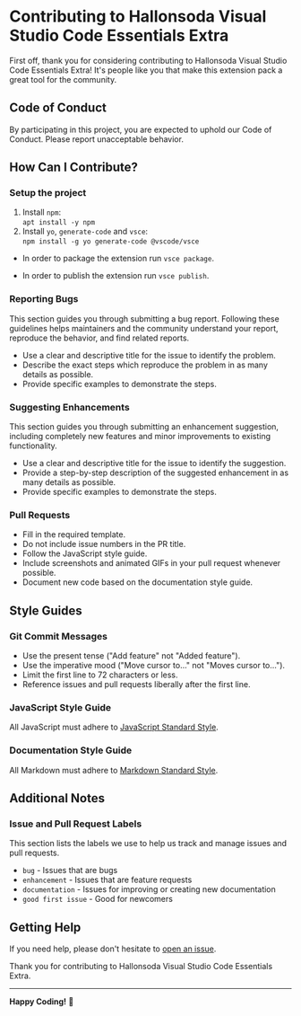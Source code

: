 # Contributing to Hallonsoda Visual Studio Code Essentials Extra

First off, thank you for considering contributing to Hallonsoda Visual Studio Code Essentials Extra! It's people like
you that make this extension pack a great tool for the community.

## Code of Conduct

By participating in this project, you are expected to uphold our Code of Conduct. Please report unacceptable behavior.

## How Can I Contribute?

### Setup the project

1. Install `npm`:  
    `apt install -y npm`
2. Install `yo`, `generate-code` and `vsce`:  
    `npm install -g yo generate-code @vscode/vsce`

- In order to package the extension run `vsce package`.

- In order to publish the extension run `vsce publish`.

### Reporting Bugs

This section guides you through submitting a bug report. Following these guidelines helps maintainers and the community
understand your report, reproduce the behavior, and find related reports.

- Use a clear and descriptive title for the issue to identify the problem.
- Describe the exact steps which reproduce the problem in as many details as possible.
- Provide specific examples to demonstrate the steps.

### Suggesting Enhancements

This section guides you through submitting an enhancement suggestion, including completely new features and minor
improvements to existing functionality.

- Use a clear and descriptive title for the issue to identify the suggestion.
- Provide a step-by-step description of the suggested enhancement in as many details as possible.
- Provide specific examples to demonstrate the steps.

### Pull Requests

- Fill in the required template.
- Do not include issue numbers in the PR title.
- Follow the JavaScript style guide.
- Include screenshots and animated GIFs in your pull request whenever possible.
- Document new code based on the documentation style guide.

## Style Guides

### Git Commit Messages

- Use the present tense ("Add feature" not "Added feature").
- Use the imperative mood ("Move cursor to..." not "Moves cursor to...").
- Limit the first line to 72 characters or less.
- Reference issues and pull requests liberally after the first line.

### JavaScript Style Guide

All JavaScript must adhere to [JavaScript Standard Style](https://standardjs.com/).

### Documentation Style Guide

All Markdown must adhere to [Markdown Standard Style](https://www.markdownguide.org/).

## Additional Notes

### Issue and Pull Request Labels

This section lists the labels we use to help us track and manage issues and pull requests.

- `bug` - Issues that are bugs
- `enhancement` - Issues that are feature requests
- `documentation` - Issues for improving or creating new documentation
- `good first issue` - Good for newcomers

## Getting Help

If you need help, please don't hesitate to
[open an issue](https://github.com/jromero132/hallonsoda-vsc-essentials-extra/issues).

Thank you for contributing to Hallonsoda Visual Studio Code Essentials Extra.

---

**Happy Coding!** 🚀
